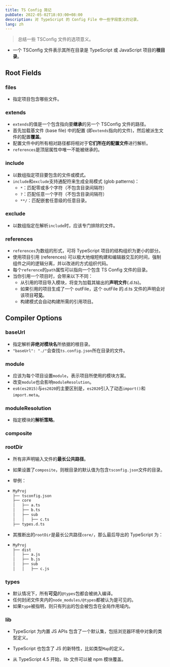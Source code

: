 ```yaml
---
title: TS Config 简记
pubDate: 2022-05-02T18:03:00+08:00
description: 对 TypeScript 的 Config File 中一些字段意义的记录。
lang: zh
---
```


> 总结一些 TSConfig 文件的选项意义。

- 一个 TSConfig 文件表示其所在目录是 TypeScript 或 JavaScript 项目的**根目录**。

## Root Fields

### files

- 指定项目包含哪些文件。

### extends

- `extends`的值是一个包含指向要**继承**的另一个 TSConfig 文件的路径。
- 首先加载基文件 (base file) 中的配置 (即`extends`指向的文件)，然后被派生文件的配置**覆盖**。
- 配置文件中的所有相对路径都将相对于**它们所在的配置文件**进行解析。
- `references`是顶层属性中唯一不能被继承的。

### include

- 以数组指定项目要包含的文件或模式。
- `include`和`exclude`支持通配符来生成全局模式 (glob patterns)：
  - `*`：匹配零或多个字符（不包含目录间隔符）
  - `?`：匹配任意一个字符（不包含目录间隔符）
  - `**/`：匹配嵌套任意级的任意目录。

### exclude

- 以数组指定在解析`include`时，应该专门排除的文件。

### references

- `references`为数组的形式，可将 TypeScript 项目的结构组织为更小的部分。
- 使用项目引用 (references) 可以极大地缩短构建和编辑器交互的时间，强制组件之间的逻辑分离，并以改进的方式组织代码。
- 每个`reference`的`path`属性可以指向一个包含 TS Config 文件的目录。
- 当你引用一个项目时，会带来以下不同：
  - 从引用的项目导入模块，将变为加载其输出的**声明文件**(.d.ts)。
  - 如果引用的项目生成了一个 outFile，这个 outFile 的.d.ts 文件的声明会对该项目**可见**。
  - 构建模式会自动构建所需的引用项目。

## Compiler Options

### baseUrl

- 指定解析**非绝对模块名**所依据的根目录。
- `"baseUrl": "./"`会查找`ts.config.json`所在目录的文件。

### module

- 应该为每个项目设置`module`，表示项目所使用的模块方案。
- 改变`module`也会影响`moduleResolution`。
- `es6(es2015)`与`es2020`的主要区别是，`es2020`引入了动态`import()`和`import.meta`。

### moduleResolution

- 指定模块的**解析策略**。

### composite

### rootDir

- 所有非声明输入文件的**最长公共路径**。

- 如果设置了`composite`，则根目录的默认值为包含`tsconfig.json`文件的目录。

- 举例：

- ```xml
  MyProj
  ├── tsconfig.json
  ├── core
  │   ├── a.ts
  │   ├── b.ts
  │   ├── sub
  │   │   ├── c.ts
  ├── types.d.ts
  ```

- 其推断出的`rootDir`是最长公共路径`core/`，那么最后导出的 TypeScript 为：

- ```xml
  MyProj
  ├── dist
  │   ├── a.js
  │   ├── b.js
  │   ├── sub
  │   │   ├── c.js
  ```

### types

- 默认情况下，所有**可见**的`@types`包都会被纳入编译。
- 任何封闭文件夹内的`node_modules/@types`都被认为是可见的。
- 如果`type`被指明，则只有列出的包会被包含在全局作用域内。

### lib

- TypeScript 为内置 JS APIs 包含了一个默认集，包括浏览器环境中对象的类型定义。
- TypeScript 也包含了 JS 的新特性，比如类型`Map`的定义。

- 从 TypeScript 4.5 开始，lib 文件可以被 npm 模块覆盖。
